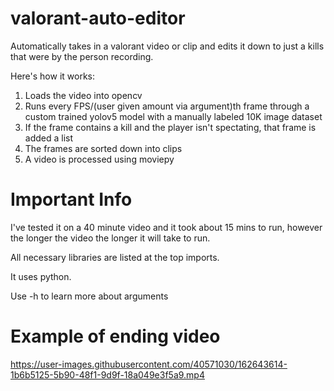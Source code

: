 # valorant-auto-editor
Automatically takes in a valorant video or clip and edits it down to just a kills that were by the person recording.

Here's how it works:

1. Loads the video into opencv
2. Runs every FPS/(user given amount via argument)th frame through a custom trained yolov5 model with a manually labeled 10K image dataset
3. If the frame contains a kill and the player isn't spectating, that frame is added a list
4. The frames are sorted down into clips 
5. A video is processed using moviepy

# Important Info

I've tested it on a 40 minute video and it took about 15 mins to run, however the longer the video the longer it will take to run.

All necessary libraries are listed at the top imports.

It uses python.

Use -h to learn more about arguments

# Example of ending video
https://user-images.githubusercontent.com/40571030/162643614-1b6b5125-5b90-48f1-9d9f-18a049e3f5a9.mp4

